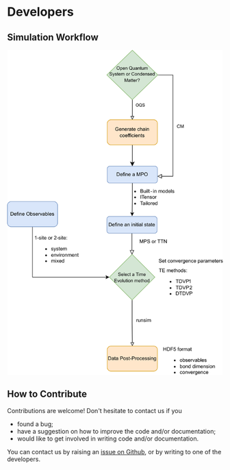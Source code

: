 # Developers

## Simulation Workflow

![Flowchart of the simulation workflow](assets/flowchart.png)

## How to Contribute

Contributions are welcome! Don't hesitate to contact us if you

* found a bug;
* have a suggestion on how to improve the code and/or documentation;
* would like to get involved in writing code and/or documentation.

You can contact us by raising an [issue on Github](https://github.com/shareloqs/MPSDynamics/issues), or by writing to one of the developers.
